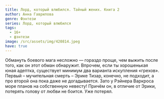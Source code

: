 ```yaml
---
title: Лорд, который влюбился. Тайный жених. Книга 2
author: Анна Гаврилова
genre: Фэнтези
series: Лорд, который влюбился
tags:
  - 16+
  - фэнтези
image: /src/assets/img/420814.jpeg
have: true
---
```

Обмануть боевого мага несложно — гораздо проще, чем выжить после того, как он этот обман обнаружит. Впрочем, если ты хорошенькая юная адептка, существует минимум два варианта искупления «грехов». Первый – мучительная смерть – Эрике Тизар, конечно, не подходит, а про второй она пока даже не догадывается. Зато у Рэйнера Варкроса море планов на собственную невесту! Причём он, в отличие от Эрики, потерять голову от любви не боится. Уже потерял.
